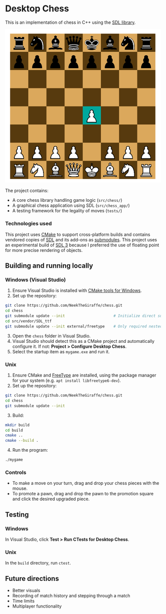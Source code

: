 # Desktop Chess

This is an implementation of chess in C++ using the [SDL library](https://www.libsdl.org).

![Chess game with e4 played](examples/game.png)

The project contains:

- A core chess library handling game logic (`src/chess/`)
- A graphical chess application using SDL (`src/chess_app/`)
- A testing framework for the legality of moves (`tests/`)

### Technologies used

This project uses [CMake](https://cmake.org) to support cross-platform builds
and contains vendored copies of [SDL](https://github.com/libsdl-org/SDL) and its
add-ons as [submodules](https://git-scm.com/book/en/v2/Git-Tools-Submodules).
This project uses an experimental build of
[SDL 3](https://github.com/libsdl-org/SDL/milestone/10) because I preferred the
use of floating point for more precise rendering of objects.

## Building and running locally

### Windows (Visual Studio)

1. Ensure Visual Studio is installed with
   [CMake tools for Windows](https://learn.microsoft.com/en-us/cpp/build/cmake-projects-in-visual-studio?view=msvc-170).
2. Set up the repository:

```bash
git clone https://github.com/NeekTheGiraffe/chess.git
cd chess
git submodule update --init                      # Initialize direct submodules
cd src/vendor/SDL_ttf
git submodule update --init external/freetype    # Only required nested submodule
```

3. Open the `chess` folder in Visual Studio.
4. Visual Studio should detect this as a CMake project and automatically
   configure it. If not: **Project > Configure Desktop Chess**.
5. Select the startup item as `mygame.exe` and run it.

### Unix

1. Ensure CMake and [FreeType](http://freetype.org) are installed, using the
   package manager for your system (e.g. `apt install libfreetype6-dev`).
2. Set up the repository:

```bash
git clone https://github.com/NeekTheGiraffe/chess.git
cd chess
git submodule update --init
```

3. Build:

```bash
mkdir build
cd build
cmake ..
cmake --build .
```

4. Run the program:

```bash
./mygame
```

### Controls

- To make a move on your turn, drag and drop your chess pieces with the mouse.
- To promote a pawn, drag and drop the pawn to the promotion square and click
  the desired upgraded piece.

## Testing

### Windows

In Visual Studio, click **Test > Run CTests for Desktop Chess**.

### Unix

In the `build` directory, run `ctest`.

## Future directions

- Better visuals
- Recording of match history and stepping through a match
- Time limits
- Multiplayer functionality
